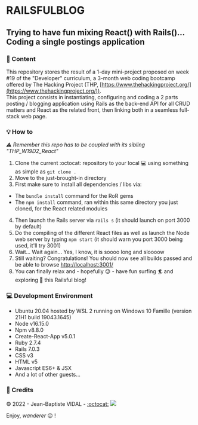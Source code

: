 # RAILSFULBLOG

## Trying to have fun mixing React() with Rails()... Coding a single postings application

### :scroll: Content

This repository stores the result of a 1-day mini-project proposed on week #19 of the "Developer" curriculum, a 3-month web coding bootcamp offered by The Hacking Project (THP, [https://www.thehackingproject.org/](https://www.thehackingproject.org/)).  
This project consists in instantiating, configuring and coding a 2 parts posting / blogging application using Rails as the back-end API for all CRUD matters and React as the related front, then linking both in a seamless full-stack web page.

### :bulb: How to

_:warning: Remember this repo has to be coupled with its sibling "THP_W19D2_React"_

1. Clone the current :octocat: repository to your local :computer: using something as simple as `git clone .`
2. Move to the just-brought-in directory
3. First make sure to install all dependencies / libs via:

- The `bundle install` command for the RoR gems
- The `npm install` command, ran within this same directory you just cloned, for the React related modules

4. Then launch the Rails server via `rails s` (it should launch on port 3000 by default)
5. Do the compiling of the different React files as well as launch the Node web server by typing `npm start` (it should warn you port 3000 being used, it'll try 3001)
6. Wait... Wait again... Yes, I know, it is soooo long and sloooow
7. Still waiting? Congratulations! You should now see all builds passed and be able to browse [http://localhost:3001/](http://localhost:3001/)
8. You can finally relax and - hopefully :sweat: - have fun surfing :surfer: and exploring :eyes: this Railsful blog!

### :computer: Development Environment

- Ubuntu 20.04 hosted by WSL 2 running on Windows 10 Famille (version 21H1 build 19043.1645)
- Node v16.15.0
- Npm v8.8.0
- Create-React-App v5.0.1
- Ruby 2.7.4
- Rails 7.0.3
- CSS v3
- HTML v5
- Javascript ES6+ & JSX
- And a lot of other guests...

### :lock_with_ink_pen: Credits

&copy; 2022 - Jean-Baptiste VIDAL - [:octocat:](https://github.com/GibbZ-78) [<img src="https://www.linkedin.com/favicon.ico">](https://www.linkedin.com/in/jeanbaptistevidal/)

Enjoy, _wanderer_ :wink: !
